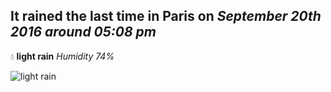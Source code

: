 ## It rained the last time in Paris on *September 20th 2016 around 05:08 pm*
💧  **light rain** *Humidity 74%*

![light rain](http://openweathermap.org/img/w/10d.png)
